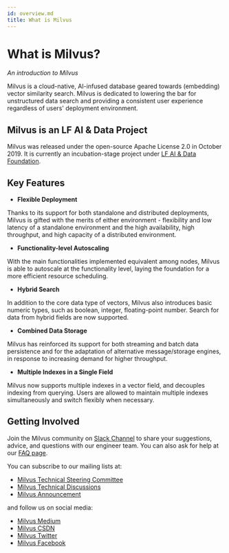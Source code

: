 ```yaml
---
id: overview.md
title: What is Milvus
---
```


# What is Milvus?
*An introduction to Milvus*

Milvus is a cloud-native, AI-infused database geared towards (embedding) vector similarity search. Milvus is dedicated to lowering the bar for unstructured data search and providing a consistent user experience regardless of users' deployment environment. 

## Milvus is an LF AI & Data Project

Milvus was released under the open-source Apache License 2.0 in October 2019. It is currently an incubation-stage project under [LF AI & Data Foundation](https://lfaidata.foundation/). 

## Key Features

- **Flexible Deployment**

Thanks to its support for both standalone and distributed deployments, Milvus is gifted with the merits of either environment - flexibility and low latency of a standalone environment and the high availability, high throughput, and high capacity of a distributed environment.

- **Functionality-level Autoscaling**

With the main functionalities implemented equivalent among nodes, Milvus is able to autoscale at the functionality level, laying the foundation for a more efficient resource scheduling. 

- **Hybrid Search**

In addition to the core data type of vectors, Milvus also introduces basic numeric types, such as boolean, integer, floating-point number. Search for data from hybrid fields are now supported.

- **Combined Data Storage**

Milvus has reinforced its support for both streaming and batch data persistence and for the adaptation of alternative message/storage engines, in response to increasing demand for higher throughput.

- **Multiple Indexes in a Single Field**

Milvus now supports multiple indexes in a vector field, and decouples indexing from querying. Users are allowed to maintain multiple indexes simultaneously and switch flexibly when necessary.

## Getting Involved

Join the Milvus community on [Slack Channel](https://join.slack.com/t/milvusio/shared_invite/zt-e0u4qu3k-bI2GDNys3ZqX1YCJ9OM~GQ) to share your suggestions, advice, and questions with our engineer team. You can also ask for help at our [FAQ page](operation_faq.md).

You can subscribe to our mailing lists at:

- [Milvus Technical Steering Committee](https://lists.lfai.foundation/g/milvus-tsc)
- [Milvus Technical Discussions](https://lists.lfai.foundation/g/milvus-technical-discuss)
- [Milvus Announcement](https://lists.lfai.foundation/g/milvus-announce)

and follow us on social media:

- [Milvus Medium](https://medium.com/@milvusio)
- [Milvus CSDN](https://zilliz.blog.csdn.net/)
- [Milvus Twitter](https://twitter.com/milvusio)
- [Milvus Facebook](https://www.facebook.com/io.milvus.5)


